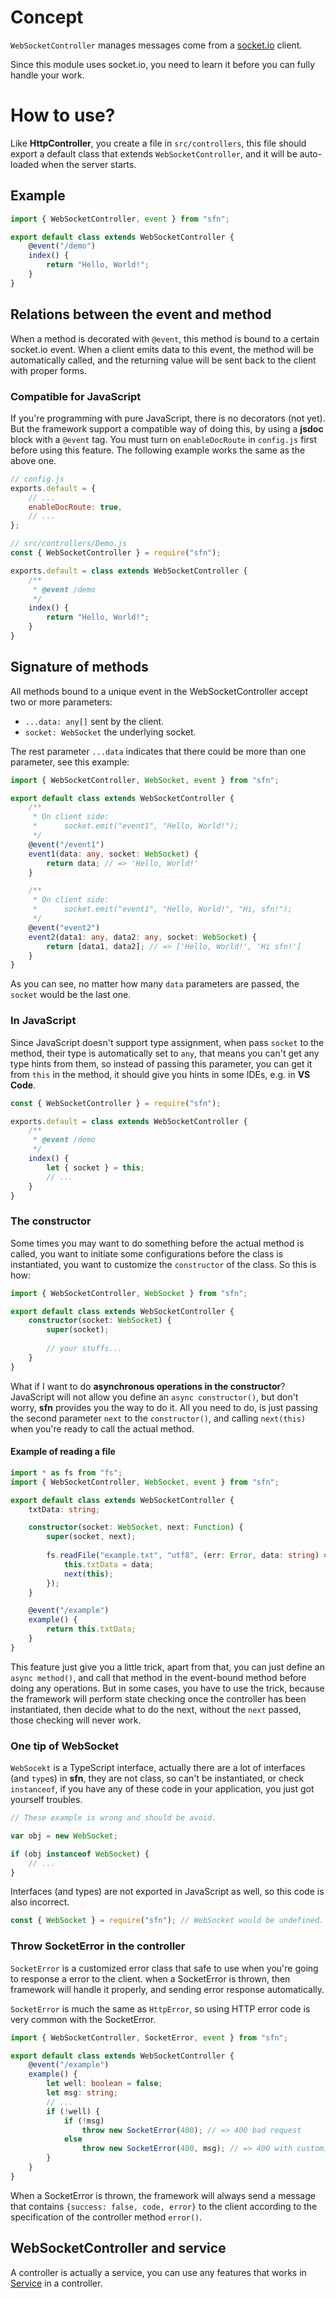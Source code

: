 # Concept

`WebSocketController` manages messages come from a 
[socket.io](https://socket.io/) client.

Since this module uses socket.io, you need to learn it before you can fully 
handle your work.

# How to use?

Like **HttpController**, you create a file in `src/controllers`, this file 
should export a default class that extends `WebSocketController`, and it will 
be auto-loaded when the server starts.

## Example

```typescript
import { WebSocketController, event } from "sfn";

export default class extends WebSocketController {
    @event("/demo")
    index() {
        return "Hello, World!";
    }
}
```

## Relations between the event and method

When a method is decorated with `@event`, this method is bound to a certain 
socket.io event. When a client emits data to this event, the method will be 
automatically called, and the returning value will be sent back to the client 
with proper forms.

### Compatible for JavaScript

If you're programming with pure JavaScript, there is no decorators (not yet). 
But the framework support a compatible way of doing this, by using a **jsdoc**
block with a `@event` tag. You must turn on `enableDocRoute` in `config.js` 
first before using this feature. The following example works the same as the 
above one.

```javascript
// config.js
exports.default = {
    // ...
    enableDocRoute: true,
    // ...
};
```

```javascript
// src/controllers/Demo.js
const { WebSocketController } = require("sfn");

exports.default = class extends WebSocketController {
    /**
     * @event /demo
     */
    index() {
        return "Hello, World!";
    }
}
```

## Signature of methods

All methods bound to a unique event in the WebSocketController accept two or 
more parameters:

- `...data: any[]` sent by the client.
- `socket: WebSocket` the underlying socket.

The rest parameter `...data` indicates that there could be more than one 
parameter, see this example:

```typescript
import { WebSocketController, WebSocket, event } from "sfn";

export default class extends WebSocketController {
    /**
     * On client side:
     *      socket.emit("event1", "Hello, World!");
     */
    @event("/event1")
    event1(data: any, socket: WebSocket) {
        return data; // => 'Hello, World!'
    }

    /**
     * On client side:
     *      socket.emit("event1", "Hello, World!", "Hi, sfn!");
     */
    @event("event2")
    event2(data1: any, data2: any, socket: WebSocket) {
        return [data1, data2]; // => ['Hello, World!', 'Hi sfn!']
    }
}
```

As you can see, no matter how many `data` parameters are passed, the `socket` 
would be the last one.

### In JavaScript

Since JavaScript doesn't support type assignment, when pass `socket` to the 
method, their type is automatically set to `any`, that means you can't get any
type hints from them, so instead of passing this parameter, you can get it 
from `this` in the method, it should give you hints in some IDEs, e.g. in
**VS Code**.

```javascript
const { WebSocketController } = require("sfn");

exports.default = class extends WebSocketController {
    /**
     * @event /demo
     */
    index() {
        let { socket } = this;
        // ...
    }
}
```

### The constructor

Some times you may want to do something before the actual method is called, 
you want to initiate some configurations before the class is instantiated, you
want to customize the `constructor` of the class. So this is how:

```typescript
import { WebSocketController, WebSocket } from "sfn";

export default class extends WebSocketController {
    constructor(socket: WebSocket) {
        super(socket);
        
        // your stuffs...
    }
}
```

What if I want to do **asynchronous operations in the constructor**? 
JavaScript will not allow you define an `async constructor()`, but don't worry,
**sfn** provides you the way to do it. All you need to do, is just passing the 
second parameter `next` to the `constructor()`, and calling `next(this)` when 
you're ready to call the actual method.

#### Example of reading a file

```typescript
import * as fs from "fs";
import { WebSocketController, WebSocket, event } from "sfn";

export default class extends WebSocketController {
    txtData: string;

    constructor(socket: WebSocket, next: Function) {
        super(socket, next);
        
        fs.readFile("example.txt", "utf8", (err: Error, data: string) => {
            this.txtData = data;
            next(this);
        });
    }

    @event("/example")
    example() {
        return this.txtData;
    }
}
```

This feature just give you a little trick, apart from that, you can just 
define an `async method()`, and call that method in the event-bound method 
before doing any operations. But in some cases, you have to use the trick, 
because the framework will perform state checking once the controller has been 
instantiated, then decide what to do the next, without the `next` passed, 
those checking will never work.

### One tip of WebSocket

`WebSocekt` is a TypeScript interface, actually there are a lot of interfaces 
(and `type`s) in **sfn**, they are not class, so can't be instantiated, or 
check `instanceof`, if you have any of these code in your application, you 
just got yourself troubles.

```typescript
// These example is wrong and should be avoid.

var obj = new WebSocket;

if (obj instanceof WebSocket) {
    // ...
}
```

Interfaces (and types) are not exported in JavaScript as well, so this code is
also incorrect.

```javascript
const { WebSocket } = require("sfn"); // WebSocket would be undefined.
```

### Throw SocketError in the controller

`SocketError` is a customized error class that safe to use when you're going 
to response a error to the client. when a SocketError is thrown, then 
framework will handle it properly, and sending error response automatically.

`SocketError` is much the same as `HttpError`, so using HTTP error code is 
very common with the SocketError.

```typescript
import { WebSocketController, SocketError, event } from "sfn";

export default class extends WebSocketController {
    @event("/example")
    example() {
        let well: boolean = false;
        let msg: string;
        // ...
        if (!well) {
            if (!msg)
                throw new SocketError(400); // => 400 bad request
            else
                throw new SocketError(400, msg); // => 400 with customized message
        }
    }
}
```

When a SocketError is thrown, the framework will always send a message that 
contains `{success: false, code, error}` to the client according to the 
specification of the controller method `error()`.

## WebSocketController and service

A controller is actually a service, you can use any features that works in 
[Service](./service) in a controller.